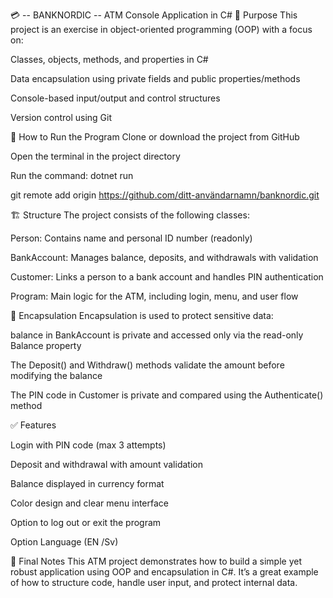 💳  -- BANKNORDIC -- ATM Console Application in C#
🧠 Purpose
This project is an exercise in object-oriented programming (OOP) with a focus on:

Classes, objects, methods, and properties in C#

Data encapsulation using private fields and public properties/methods

Console-based input/output and control structures

Version control using Git

🚀 How to Run the Program
Clone or download the project from GitHub

Open the terminal in the project directory

Run the command: dotnet run

git remote add origin https://github.com/ditt-användarnamn/banknordic.git


🏗️ Structure
The project consists of the following classes:

Person: Contains name and personal ID number (readonly)

BankAccount: Manages balance, deposits, and withdrawals with validation

Customer: Links a person to a bank account and handles PIN authentication

Program: Main logic for the ATM, including login, menu, and user flow

🔐 Encapsulation
Encapsulation is used to protect sensitive data:

balance in BankAccount is private and accessed only via the read-only Balance property

The Deposit() and Withdraw() methods validate the amount before modifying the balance

The PIN code in Customer is private and compared using the Authenticate() method

✅ Features

Login with PIN code (max 3 attempts)

Deposit and withdrawal with amount validation

Balance displayed in currency format

Color design and clear menu interface

Option to log out or exit the program

Option Language (EN /Sv)

🏁 Final Notes
This ATM project demonstrates how to build a simple yet robust application using OOP and encapsulation in C#. It’s a great example of how to structure code, handle user input, and protect internal data.
